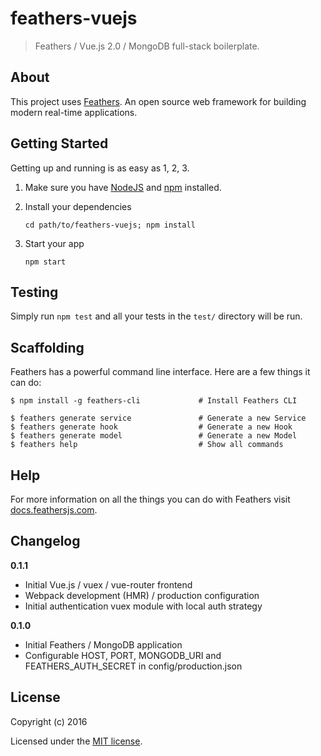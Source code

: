 # feathers-vuejs

> Feathers / Vue.js 2.0 / MongoDB full-stack boilerplate.

## About

This project uses [Feathers](http://feathersjs.com). An open source web framework for building modern real-time applications.

## Getting Started

Getting up and running is as easy as 1, 2, 3.

1. Make sure you have [NodeJS](https://nodejs.org/) and [npm](https://www.npmjs.com/) installed.
2. Install your dependencies
    
    ```
    cd path/to/feathers-vuejs; npm install
    ```

3. Start your app
    
    ```
    npm start
    ```

## Testing

Simply run `npm test` and all your tests in the `test/` directory will be run.

## Scaffolding

Feathers has a powerful command line interface. Here are a few things it can do:

```
$ npm install -g feathers-cli             # Install Feathers CLI

$ feathers generate service               # Generate a new Service
$ feathers generate hook                  # Generate a new Hook
$ feathers generate model                 # Generate a new Model
$ feathers help                           # Show all commands
```

## Help

For more information on all the things you can do with Feathers visit [docs.feathersjs.com](http://docs.feathersjs.com).

## Changelog

__0.1.1__

- Initial Vue.js / vuex / vue-router frontend
- Webpack development (HMR) / production configuration
- Initial authentication vuex module with local auth strategy

__0.1.0__

- Initial Feathers / MongoDB application
- Configurable HOST, PORT, MONGODB_URI and FEATHERS_AUTH_SECRET in config/production.json

## License

Copyright (c) 2016

Licensed under the [MIT license](LICENSE).
